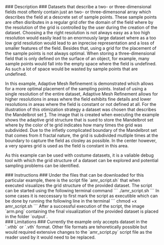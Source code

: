 <div id="description" outline_label="Description" outline_indent="0" markdown="1">
### Description ###
Datasets that describe a two- or three-dimensional fields most oftenly contain just an two- or three-dimensonal array which describes the field at a descrete set of sample points.
These sample points are often disributes in a regular grid ofer the domain of the field where by the resolution of the grid is controlled by the user during the creation of the dataset.
Choosing a the right resolution is not always easy as a too high resolution would easily lead to an enormously large dataset where as a too low grid resolution would lead to an inprecise representation and a loss of smaller features of the field.
Besides that, using a grid for the placement of the sample points is not always optimal.
When storing a three-dimensional field that is only defined on the surface of an object, for example, many sample points would fall into the empty space where the field is undefined.
As such a lot of space would be wasted by sample points that are undefined.

In this example, Adaptive Mesh Refinement is demonstrated which allows for a more optimal placement of the sampling points.
Instad of using a single resolution of the entire dataset, Adaptive Mesh Refinement allows for higher resolutions in areas where the field exhibits fine details and lower resolutions in areas where the field is constant or not defined at all.
For the illustration of this otimization strategy a dataset was chosen that describes the Mandelbrot set [1](#reference_dataset).
The image that is created when executing the example shows the adaptive grid structure that is sued to store the Mandelbrot set where by the color of te grid indicates how many times the grid was subdivided.
Due to the infietly complicated boundary of the Mandelbrot set that comes from it fractal nature, the grid is subdivided mutliple times at the boundary to capture the field as closley as possible.
In the center however, a very spares grid is used as the field is constant in this area.

As this example can be used with costume datasets, it is a valiable debug tool with which the grid structure of a dataset can be explored and potential sampling problems can be identified.
</div>
<div id="instructions" outline_label="Instructions" outline_indent="0" markdown="1">
### Instructions ###
Under the files that can be downloaded for this particular example, there is the script file `amr_script.sh` that when executed visualizes the grid structure of the provided dataset. 
The script can be started using the following terminal command
```
./amr_script.sh
```
In some cases it is neccessary to first mark the script as executible which can be done by running the following line in the terminal
```
chmod +x amr_script.sh
```
After a successful execution of the script, the image `arm.png` containing the final visualization of the provided dataset is placed in the folder `output`. 
</div>
<div id="limitations" outline_label="Limitations" outline_indent="0" markdown="1">
### Limitations ###
Currently the example only accepts dataset in the `.vthb` or `.vth` format.
Other file formats are tehoretically possible but would required extensive changes to the `amr_script.py` script file as the reader used by it would need to be replaced.
</div>